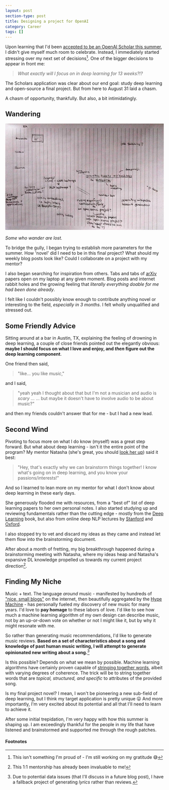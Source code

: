 ```yaml
---
layout: post
section-type: post
title: Designing a project for OpenAI
category: Career
tags: []
---
```


Upon learning that I'd been [accepted to be an OpenAI Scholar this summer](/career/2018/05/30/openai-scholar.html), I didn't give myself much room to celebrate. Instead, I immediately started stressing over my next set of decisions[^gratitude]. One of the bigger decisions to appear in front me:

> _What exactly will I focus on in deep learning for 13 weeks?!?_

The Scholars application was clear about our end goal: study deep learning and open-source a final project. But from here to August 31 laid a chasm.

A chasm of opportunity, thankfully. But also, a bit intimidatingly.

## Wandering

![Some frantic early brainstorming](/img/posts/huh-brainstorm.jpg)

_Some who wander are lost._

To bridge the gully, I began trying to establish more parameters for the summer. How 'novel' did I need to be in this final project? What should my weekly blog posts look like? Could I collaborate on a project with my mentor?

I also began searching for inspiration from others. Tabs and tabs of [arXiv](http://www.arxiv-sanity.com/) papers open on my laptop at any given moment. Blog posts and internet rabbit holes and the growing feeling that _literally everything doable for me had been done already_.

I felt like I couldn't possibly know enough to contribute anything novel or interesting to the field, _especially in 3 months_. I felt wholly unqualified and stressed out.

## Some Friendly Advice

Sitting around at a bar in Austin, TX, explaining the feeling of drowning in deep learning, a couple of close friends pointed out the elegantly obvious: **maybe I should focus on what I love and enjoy, and _then_ figure out the deep learning component**.

One friend then said,
> "like... you like _music_,"

and I said,
> "yeah yeah I thought about that but I'm not a musician and audio is _scary_ ... ... but maybe it doesn't have to involve audio to be about music?"

and then my friends couldn't answer that for me - but I had a new lead.

## Second Wind

Pivoting to focus more on what I do know (myself) was a great step forward. But what about deep learning - isn't it the entire point of the program? My mentor Natasha (she's great, you should [look her up](https://www.media.mit.edu/people/jaquesn/overview/)) said it best:

> "Hey, that's exactly why we can brainstorm things together! I know what's going on in deep learning, and you know your passions/interests!"

And so I learned to lean more on my mentor for what I don't know about deep learning in these early days.

She generously flooded me with resources, from a "best of" list of deep learning papers to her own personal notes. I also started studying up and reviewing fundamentals rather than the cutting edge - mostly from the [Deep Learning](http://deeplearningbook.org) book, but also from online deep NLP lectures by [Stanford](http://cs224n.stanford.edu) and [Oxford](https://github.com/oxford-cs-deepnlp-2017/lectures).

I also stopped try to vet and discard my ideas as they came and instead let them flow into the brainstorming document.

After about a month of fretting, my big breakthrough happened during a brainstorming meeting with Natasha, where my ideas heap and Natasha's expansive DL knowledge propelled us towards my current project direction[^mentoring].

## Finding My Niche

Music + text. The language _around_ music - manifested by hundreds of ["nice, small blogs"](https://www.theverge.com/2018/1/2/16840940/spotify-algorithm-music-discovery-mix-cds-resolution) on the internet, then beautifully aggregated by the [Hype Machine](https://hypem.com/sites) - has personally fueled my discovery of new music for many years. I'd love to **pay homage** to these labors of love. I'd like to see how much a machine learning algorithm of my own design can describe music, not by an up-or-down vote on whether or not I might like it, but by why it might resonate with me.

So rather than generating music recommendations, I'd like to generate music reviews. **Based on a set of characteristics about a song and knowledge of past human music writing, I will attempt to generate opinionated new writing about a song.**[^fallback]

Is this possible? Depends on what we mean by possible. Machine learning algorithms have certainly proven capable of [stringing together words](http://aiweirdness.com/), albeit with varying degrees of coherence. The trick will be to string together words that are _topical, structured, and specific_ to attributes of the provided song.

Is my final project novel? I mean, I won't be pioneering a new sub-field of deep learning, but I think my target application is pretty unique :stuck_out_tongue: And more importantly, I'm very excited about its potential and all that I'll need to learn to achieve it.

After some initial trepidation, I'm very happy with how this summer is shaping up. I am exceedingly thankful for the people in my life that have listened and brainstormed and supported me through the rough patches.

#### Footnotes

[^gratitude]: This isn't something I'm proud of - I'm still working on my gratitude :sweat_smile:

[^mentoring]: This 1:1 mentorship has already been invaluable to me!

[^fallback]: Due to potential data issues (that I'll discuss in a future blog post), I have a fallback project of generating _lyrics_ rather than reviews.
